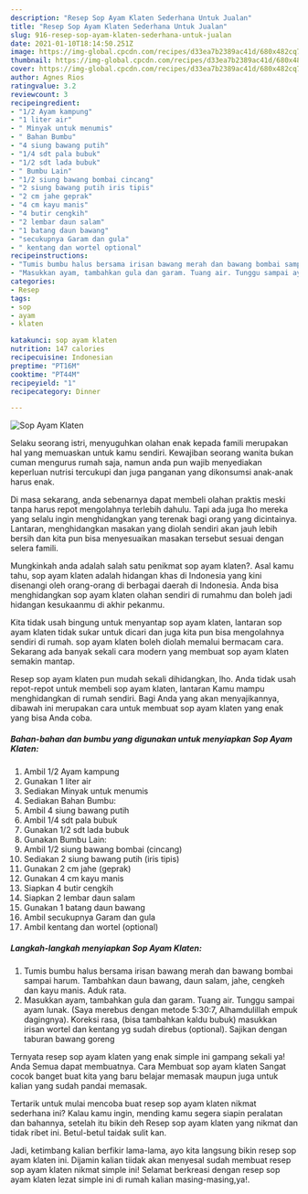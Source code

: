 ```yaml
---
description: "Resep Sop Ayam Klaten Sederhana Untuk Jualan"
title: "Resep Sop Ayam Klaten Sederhana Untuk Jualan"
slug: 916-resep-sop-ayam-klaten-sederhana-untuk-jualan
date: 2021-01-10T18:14:50.251Z
image: https://img-global.cpcdn.com/recipes/d33ea7b2389ac41d/680x482cq70/sop-ayam-klaten-foto-resep-utama.jpg
thumbnail: https://img-global.cpcdn.com/recipes/d33ea7b2389ac41d/680x482cq70/sop-ayam-klaten-foto-resep-utama.jpg
cover: https://img-global.cpcdn.com/recipes/d33ea7b2389ac41d/680x482cq70/sop-ayam-klaten-foto-resep-utama.jpg
author: Agnes Rios
ratingvalue: 3.2
reviewcount: 3
recipeingredient:
- "1/2 Ayam kampung"
- "1 liter air"
- " Minyak untuk menumis"
- " Bahan Bumbu"
- "4 siung bawang putih"
- "1/4 sdt pala bubuk"
- "1/2 sdt lada bubuk"
- " Bumbu Lain"
- "1/2 siung bawang bombai cincang"
- "2 siung bawang putih iris tipis"
- "2 cm jahe geprak"
- "4 cm kayu manis"
- "4 butir cengkih"
- "2 lembar daun salam"
- "1 batang daun bawang"
- "secukupnya Garam dan gula"
- " kentang dan wortel optional"
recipeinstructions:
- "Tumis bumbu halus bersama irisan bawang merah dan bawang bombai sampai harum. Tambahkan daun bawang, daun salam, jahe, cengkeh dan kayu manis. Aduk rata."
- "Masukkan ayam, tambahkan gula dan garam. Tuang air. Tunggu sampai ayam lunak. (Saya merebus dengan metode 5:30:7, Alhamdulillah empuk dagingnya). Koreksi rasa, (bisa tambahkan kaldu bubuk) masukkan irisan wortel dan kentang yg sudah direbus (optional). Sajikan dengan taburan bawang goreng"
categories:
- Resep
tags:
- sop
- ayam
- klaten

katakunci: sop ayam klaten 
nutrition: 147 calories
recipecuisine: Indonesian
preptime: "PT16M"
cooktime: "PT44M"
recipeyield: "1"
recipecategory: Dinner

---
```



![Sop Ayam Klaten](https://img-global.cpcdn.com/recipes/d33ea7b2389ac41d/680x482cq70/sop-ayam-klaten-foto-resep-utama.jpg)

Selaku seorang istri, menyuguhkan olahan enak kepada famili merupakan hal yang memuaskan untuk kamu sendiri. Kewajiban seorang  wanita bukan cuman mengurus rumah saja, namun anda pun wajib menyediakan keperluan nutrisi tercukupi dan juga panganan yang dikonsumsi anak-anak harus enak.

Di masa  sekarang, anda sebenarnya dapat membeli olahan praktis meski tanpa harus repot mengolahnya terlebih dahulu. Tapi ada juga lho mereka yang selalu ingin menghidangkan yang terenak bagi orang yang dicintainya. Lantaran, menghidangkan masakan yang diolah sendiri akan jauh lebih bersih dan kita pun bisa menyesuaikan masakan tersebut sesuai dengan selera famili. 



Mungkinkah anda adalah salah satu penikmat sop ayam klaten?. Asal kamu tahu, sop ayam klaten adalah hidangan khas di Indonesia yang kini disenangi oleh orang-orang di berbagai daerah di Indonesia. Anda bisa menghidangkan sop ayam klaten olahan sendiri di rumahmu dan boleh jadi hidangan kesukaanmu di akhir pekanmu.

Kita tidak usah bingung untuk menyantap sop ayam klaten, lantaran sop ayam klaten tidak sukar untuk dicari dan juga kita pun bisa mengolahnya sendiri di rumah. sop ayam klaten boleh diolah memalui bermacam cara. Sekarang ada banyak sekali cara modern yang membuat sop ayam klaten semakin mantap.

Resep sop ayam klaten pun mudah sekali dihidangkan, lho. Anda tidak usah repot-repot untuk membeli sop ayam klaten, lantaran Kamu mampu menghidangkan di rumah sendiri. Bagi Anda yang akan menyajikannya, dibawah ini merupakan cara untuk membuat sop ayam klaten yang enak yang bisa Anda coba.

<!--inarticleads1-->

##### Bahan-bahan dan bumbu yang digunakan untuk menyiapkan Sop Ayam Klaten:

1. Ambil 1/2 Ayam kampung
1. Gunakan 1 liter air
1. Sediakan  Minyak untuk menumis
1. Sediakan  Bahan Bumbu:
1. Ambil 4 siung bawang putih
1. Ambil 1/4 sdt pala bubuk
1. Gunakan 1/2 sdt lada bubuk
1. Gunakan  Bumbu Lain:
1. Ambil 1/2 siung bawang bombai (cincang)
1. Sediakan 2 siung bawang putih (iris tipis)
1. Gunakan 2 cm jahe (geprak)
1. Gunakan 4 cm kayu manis
1. Siapkan 4 butir cengkih
1. Siapkan 2 lembar daun salam
1. Gunakan 1 batang daun bawang
1. Ambil secukupnya Garam dan gula
1. Ambil  kentang dan wortel (optional)




<!--inarticleads2-->

##### Langkah-langkah menyiapkan Sop Ayam Klaten:

1. Tumis bumbu halus bersama irisan bawang merah dan bawang bombai sampai harum. Tambahkan daun bawang, daun salam, jahe, cengkeh dan kayu manis. Aduk rata.
1. Masukkan ayam, tambahkan gula dan garam. Tuang air. Tunggu sampai ayam lunak. (Saya merebus dengan metode 5:30:7, Alhamdulillah empuk dagingnya). Koreksi rasa, (bisa tambahkan kaldu bubuk) masukkan irisan wortel dan kentang yg sudah direbus (optional). Sajikan dengan taburan bawang goreng




Ternyata resep sop ayam klaten yang enak simple ini gampang sekali ya! Anda Semua dapat membuatnya. Cara Membuat sop ayam klaten Sangat cocok banget buat kita yang baru belajar memasak maupun juga untuk kalian yang sudah pandai memasak.

Tertarik untuk mulai mencoba buat resep sop ayam klaten nikmat sederhana ini? Kalau kamu ingin, mending kamu segera siapin peralatan dan bahannya, setelah itu bikin deh Resep sop ayam klaten yang nikmat dan tidak ribet ini. Betul-betul taidak sulit kan. 

Jadi, ketimbang kalian berfikir lama-lama, ayo kita langsung bikin resep sop ayam klaten ini. Dijamin kalian tiidak akan menyesal sudah membuat resep sop ayam klaten nikmat simple ini! Selamat berkreasi dengan resep sop ayam klaten lezat simple ini di rumah kalian masing-masing,ya!.

